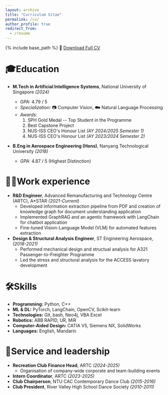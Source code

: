 ```yaml
---
layout: archive
title: "Curriculum Vitae"
permalink: /cv/
author_profile: true
redirect_from:
  - /resume
---
```


{% include base_path %}
📄 [Download Full CV](/files/TanJunMing_resume.pdf)

🎓Education
======
* **M.Tech in Artificial Intelligence Systems**, National University of Singapore *(2024)*
  - *GPA:* 4.79 / 5
  - *Specialization:* 📷 Computer Vision, 🗪 Natural Language Processing
  - *Awards*:
    1. SPH Gold Medal -- Top Student in the Programme
    2. Best Capstone Project
    3. NUS-ISS CEO's Honour List *(AY 2024/2025 Semester 1)*
    4. NUS-ISS CEO's Honour List *(AY 2023/2024 Semester 2)*

* **B.Eng in Aerospace Engineering (Hons)**, Nanyang Technological University *(2018)*
  - *GPA:* 4.87 / 5 (Highest Distinction)

🧑‍💻Work experience
======
* **R&D Engineer**, Advanced Remanufacturing and Technology Centre (ARTC), A*STAR *(2021-Current)*
  - Developed information extraction pipeline from PDF and creation of knowledge graph for document understanding application
  - Implemented GraphRAG and an agentic framework with LangChain for chatbot application
  - Fine-tuned Vision-Language Model (VLM) for automated features extraction
* **Design & Structural Analysis Engineer**, ST Engineering Aerospace, *(2018-2021)*
  - Performed mechanical design and structual analysis for A321 Passenger-to-Freighter Programme
  - Led the stress and structural analysis for the ACCESS lavatory development
  
🛠️Skills
======
* **Programming:** Python, C++
* **ML & DL:** PyTorch, LangChain, OpenCV, Scikit-learn
* **Technologies:** Git, bash, Neo4j, VBA Excel
* **Robotics:** ABB RAPID, UR, MiR
* **Computer-Aided Design:** CATIA V5, Siemens NX, SolidWorks
* **Languages:** English, Mandarin

<!-- Publications
======
  <ul>{% for post in site.publications reversed %}
    {% include archive-single-cv.html %}
  {% endfor %}</ul>
  
Talks
======
  <ul>{% for post in site.talks reversed %}
    {% include archive-single-talk-cv.html  %}
  {% endfor %}</ul>
  
Teaching
======
  <ul>{% for post in site.teaching reversed %}
    {% include archive-single-cv.html %}
  {% endfor %}</ul> -->
  
🤝Service and leadership
======
* **Recreation Club Finance Head**, ARTC *(2024-2025)*
  - Organisation of company-wide corporate and team-building events
* **Intern Coordinator**, ARTC *(2023-2025)*
* **Club Chairperson**, NTU CAC Contemporary Dance Club *(2015-2016)*
* **Club President**, River Valley High School Dance Society *(2010-2011)*